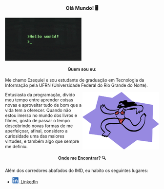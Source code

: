 <h3 align="center">Olá Mundo! 🖥</h3>

<img align="center" alt="Ilustração de um doodle usando biquíni" src="./images/helloworld.gif" width="250">

<h4 align="center"> Quem sou eu: </h4>

Me chamo Ezequiel e sou estudante de graduação em Tecnologia da Informação pela UFRN (Universidade Federal do Rio Grande do Norte).

<img align="right" alt="Ilustração de um doodle usando biquíni" src="./images/doodle.png" width="250">

Entusiasta da programação, divido meu tempo entre aprender coisas novas e aproveitar tudo de bom que a vida tem a oferecer. Quando não estou imerso no mundo dos livros e filmes, gosto de passar o tempo descobrindo novas formas de me aperfeiçoar, afinal, considero a curiosidade uma das maiores virtudes, e também algo que sempre me definiu.

<h4 align="center">Onde me Encontrar? 🔍</h4>

Além dos corredores abafados do IMD, eu habito os seguintes lugares:

- <a href="www.linkedin.com/in/ezequielmorais" title="Meu perfil no LinkedIn"><img alt="Logotipo do LinkedIn" height="20" src="./images/linkedin-logo.png"> LinkedIn</a>
